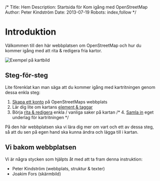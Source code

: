 /*
Title: Hem
Description: Startsida för Kom igång med OpenStreetMap
Author: Peter Kindström
Date: 2013-07-19
Robots: index,follow
*/

# Introduktion
Välkommen till den här webbplatsen om OpenStreetMap och hur du kommer igång med att rita & redigera fria kartor.

![Exempel på kartbild](content/kartbild.png "Exempel på kartbild")

## Steg-för-steg
Lite förenklat kan man säga att du kommer igång med kartritningen genom dessa enkla steg:

1. [Skapa ett konto](1.konto) på OpenStreetMaps webbplats
2. Lär dig lite om kartans [element & taggar](2.taggar)
3. Börja [rita & redigera](3.redigera) enkla / vanliga saker på kartan
/* 4. [Samla in](4.samla) eget underlag för kartritningen */

På den här webbplatsen ska vi lära dig mer om vart och ett av dessa steg, så att du sen på egen hand ska kunna ändra och lägga till i kartan.


## Vi bakom webbplatsen
Vi är några stycken som hjälpts åt med att ta fram denna instruktion:

- Peter Kindström (webbplats, struktur & texter)
- Joakim Fors (skärmbild)

